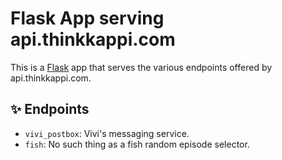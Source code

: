# Flask App serving api.thinkkappi.com

This is a [Flask](https://flask.palletsprojects.com/en/1.1.x/) app that serves the various endpoints offered by api.thinkkappi.com.

## ✨ Endpoints

- `vivi_postbox`: Vivi's messaging service.
- `fish`: No such thing as a fish random episode selector.


